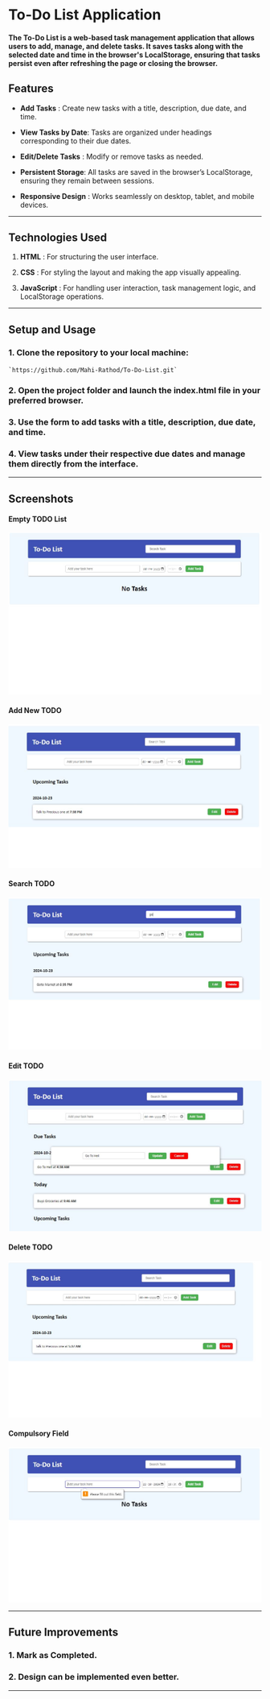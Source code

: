 # To-Do List Application

#### The To-Do List is a web-based task management application that allows users to add, manage, and delete tasks. It saves tasks along with the selected date and time in the browser's LocalStorage, ensuring that tasks persist even after refreshing the page or closing the browser.

## Features
- **Add Tasks** : Create new tasks with a title, description, due date, and time.

- **View Tasks by Date**: Tasks are organized under headings corresponding to their due dates.

- **Edit/Delete Tasks** : Modify or remove tasks as needed.

- **Persistent Storage**: All tasks are saved in the browser’s LocalStorage, ensuring they remain between sessions.

- **Responsive Design** : Works seamlessly on desktop, tablet, and mobile devices.

---
## Technologies Used
1. **HTML** : For structuring the user interface.

2. **CSS** : For styling the layout and making the app visually appealing.

3. **JavaScript** : For handling user interaction, task management logic, and LocalStorage operations.

---

## Setup and Usage

### 1. Clone the repository to your local machine:
    `https://github.com/Mahi-Rathod/To-Do-List.git`

### 2. Open the project folder and launch the index.html file in your preferred browser.

### 3. Use the form to add tasks with a title, description, due date, and time.

### 4. View tasks under their respective due dates and manage them directly from the interface.

---
## Screenshots

#### Empty TODO List

![Empty Todo](./Assets/Screenshots/NoTodos.JPG)

#### Add New TODO

![Add Todo](./Assets/Screenshots/NewTask.JPG)

#### Search TODO

![Search Task](./Assets/Screenshots/SearchTodo.JPG)

#### Edit TODO

![Edit Todo](./Assets/Screenshots/TaskEdit.JPG)

#### Delete TODO

![Delete Todo](./Assets/Screenshots/TaskDeleted.JPG)

#### Compulsory Field

![Cumplosory Field](./Assets/Screenshots/CompulsoryField.JPG)

---

## Future Improvements

### 1. Mark as Completed.
### 2. Design can be implemented even better.
---
